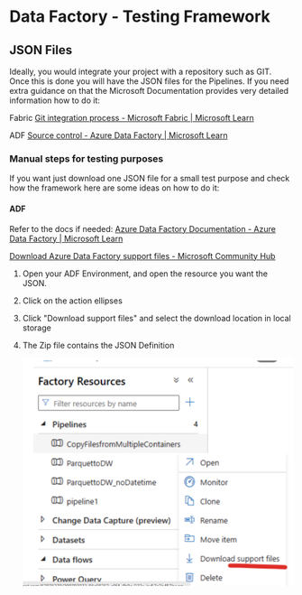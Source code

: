 # Data Factory - Testing Framework

## JSON Files

Ideally, you would integrate your project with a repository such as GIT. Once this is done you will have the JSON files for the Pipelines. If you need extra guidance on that the Microsoft Documentation provides very detailed information how to do it:

Fabric
[Git integration process - Microsoft Fabric | Microsoft Learn](https://learn.microsoft.com/en-us/fabric/cicd/git-integration/git-integration-process)

ADF
[Source control - Azure Data Factory | Microsoft Learn](https://learn.microsoft.com/en-us/azure/data-factory/source-control)

### Manual steps for testing purposes
If you want just download one JSON file for a small test purpose and check how the framework here are some ideas on how to do it:

#### ADF 

Refer to the docs if needed: [Azure Data Factory Documentation - Azure Data Factory | Microsoft Learn](https://learn.microsoft.com/en-us/azure/data-factory/)

[Download Azure Data Factory support files - Microsoft Community Hub](https://techcommunity.microsoft.com/t5/azure-data-factory-blog/download-azure-data-factory-support-files/ba-p/1042848)

1. Open your ADF Environment, and open the resource you want the JSON.

2. Click on the action ellipses

3. Click "Download support files" and select the download location in local storage

4. The Zip file contains the JSON Definition


   ![image](/docs/environment_setup/images/DownloadSupportFiles.png)
 

   
